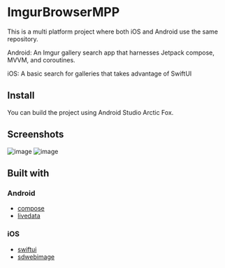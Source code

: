 # ImgurBrowserMPP
This is a multi platform project where both iOS and Android use the same repository.

Android: An Imgur gallery search app that harnesses Jetpack compose, MVVM, and coroutines.

iOS: A basic search for galleries that takes advantage of SwiftUI

## Install
You can build the project using Android Studio Arctic Fox. 

## Screenshots
![image](https://user-images.githubusercontent.com/116726/116486364-0f74d900-a853-11eb-801f-dfbda4f6deb4.png)
![image](https://user-images.githubusercontent.com/116726/116486375-18fe4100-a853-11eb-9ef2-d204d5b66cd4.png)

## Built with
### Android
- [compose](https://developer.android.com/jetpack/compose)
- [livedata](https://developer.android.com/topic/libraries/architecture/livedata)
### iOS
- [swiftui](https://developer.apple.com/xcode/swiftui/)
- [sdwebimage](https://github.com/SDWebImage/SDWebImageSwiftUI)
